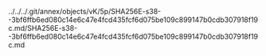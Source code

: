 ../../../.git/annex/objects/vK/5p/SHA256E-s38--3bf6ffb6ed080c14e6c47e4fcd435fcf6d075be109c899147b0cdb307918f19c.md/SHA256E-s38--3bf6ffb6ed080c14e6c47e4fcd435fcf6d075be109c899147b0cdb307918f19c.md